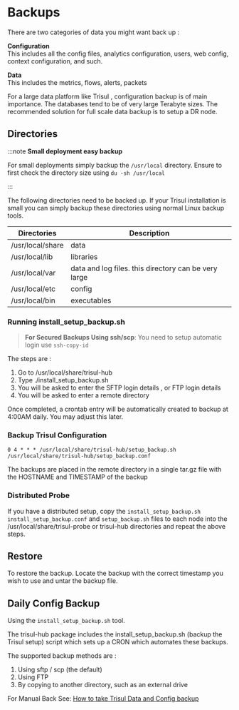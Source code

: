

# Backups

There are two categories of data you might want back up :

**Configuration**  
This includes all the config files, analytics configuration, users, web
config, context configuration, and such.

**Data**  
This includes the metrics, flows, alerts, packets

For a large data platform like Trisul , configuration backup is of main
importance. The databases tend to be of very large Terabyte sizes. The
recommended solution for full scale data backup is to setup a DR node.

## Directories

:::note **Small deployment easy backup** 

For small deployments simply backup the `/usr/local` directory. Ensure to first check the directory size using `du -sh /usr/local`

:::

The following directories need to be backed up. If your Trisul installation
is small you can simply backup these directories using normal Linux
backup tools.

| Directories      | Description                                          |
| ---------------- | ---------------------------------------------------- |
| /usr/local/share | data                                                 |
| /usr/local/lib   | libraries                                            |
| /usr/local/var   | data and log files. this directory can be very large |
| /usr/local/etc   | config                                               |
| /usr/local/bin   | executables                                          |


### Running install_setup_backup.sh

> **For Secured Backups Using ssh/scp**: You need to setup automatic login
> use `ssh-copy-id`

The steps are :

1. Go to /usr/local/share/trisul-hub
2. Type ./install_setup_backup.sh
3. You will be asked to enter the SFTP login details , or FTP login
   details
4. You will be asked to enter a remote directory

Once completed, a crontab entry will be automatically created to backup at
4:00AM daily. You may adjust this later.

### Backup Trisul Configuration

`0 4 * * * /usr/local/share/trisul-hub/setup_backup.sh /usr/local/share/trisul-hub/setup_backup.conf`

The backups are placed in the remote directory in a single tar.gz file
with the HOSTNAME and TIMESTAMP of the backup

### Distributed Probe

If you have a distributed setup, copy the `install_setup_backup.sh`
`install_setup_backup.conf` and `setup_backup.sh` files to each node
into the /usr/local/share/trisul-probe or trisul-hub directories and
repeat the above steps.

## Restore

To restore the backup. Locate the backup with the correct timestamp you
wish to use and untar the backup file.

## Daily Config Backup

Using the `install_setup_backup.sh` tool.

The trisul-hub package includes the install_setup_backup.sh (backup the
Trisul setup) script which sets up a CRON which automates these backups.

The supported backup methods are :

1. Using sftp / scp (the default)
2. Using FTP
3. By copying to another directory, such as an external drive

For Manual Back See: [How to take Trisul Data and Config backup](/docs/howto/trisuldatabackup)
